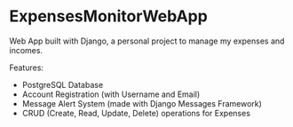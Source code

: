 # ExpensesMonitorWebApp
Web App built with Django, a personal project to manage my expenses and incomes.

Features: 
 - PostgreSQL Database
 - Account Registration (with Username and Email)
 - Message Alert System (made with Django Messages Framework)
 - CRUD (Create, Read, Update, Delete) operations for Expenses
